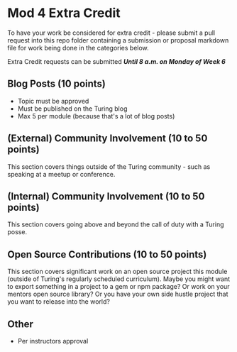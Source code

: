 # Mod 4 Extra Credit

To have your work be considered for extra credit - please submit a pull request into this repo folder containing a submission or proposal markdown file for work being done in the categories below.

Extra Credit requests can be submitted ***Until 8 a.m. on Monday of Week 6***

## Blog Posts (10 points)

* Topic must be approved
* Must be published on the Turing blog
* Max 5 per module (because that's a lot of blog posts)

## (External) Community Involvement (10 to 50 points)

This section covers things outside of the Turing community - such as speaking at a meetup or conference.

## (Internal) Community Involvement (10 to 50 points)

This section covers going above and beyond the call of duty with a Turing posse.

## Open Source Contributions (10 to 50 points)

This section covers significant work on an open source project this module (outside of Turing's regularly scheduled curriculum). Maybe you might want to export something in a project to a gem or npm package? Or work on your mentors open source library? Or you have your own side hustle project that you want to release into the world?

## Other

* Per instructors approval
